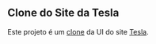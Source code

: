 ## Clone do Site da Tesla

<p>Este projeto é um <a href="https://ui-clone-tesla.netlify.app/" target="_blank" >clone</a> da UI  do site <a href="https://ui-clone-tesla.netlify.app/" target="_blank" >Tesla</a>.</p>